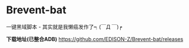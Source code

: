 # Brevent-bat
一键黑域脚本 - 其实就是我懒癌发作了┑(￣Д ￣)┍

**下载地址(已整合ADB)** https://github.com/EDISON-Z/Brevent-bat/releases
